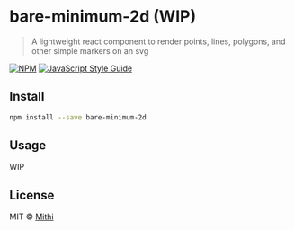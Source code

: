 # bare-minimum-2d (WIP)

> A lightweight react component to render points, lines, polygons, and other simple markers on an svg

[![NPM](https://img.shields.io/npm/v/bare-minimum-2d.svg)](https://www.npmjs.com/package/bare-minimum-2d) [![JavaScript Style Guide](https://img.shields.io/badge/code_style-standard-brightgreen.svg)](https://standardjs.com)

## Install

```bash
npm install --save bare-minimum-2d
```

## Usage

WIP

## License

MIT © [Mithi](https://github.com/mithi)
